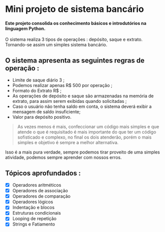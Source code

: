 # Mini projeto de sistema bancário

#### Este projeto consolida os conhecimento básicos e introdutórios na linguagem Python.
O sistema realiza 3 tipos de operações : depósito, saque e extrato. Tornando-se assim um simples sistema bancário.

## O sistema apresenta as seguintes regras de operação :
- Limite de saque diário 3 ;
- Podemos realizar apenas R$ 500 por operação ;
- Formato do Extrato R$ ;
- As operações de depósito e saque são armazenadas na memória de extrato, para assim serem exibidas quando solicitadas ;
- Caso o usuário não tenha saldo em conta, o sistema deverá exibir a mensagem de saldo insuficiente;
- Valor para depósito positivo.

> As vezes menos é mais, confeccionar um código mais simples e que atende o que é requisitado é mais importante do que ter um código sofisticado e complexo, no final os dois atenderão, porém o mais simples e objetivo é sempre a melhor alternativa.
> 
 Isso é a mais pura verdade, sempre podemos tirar proveito de uma simples atividade, podemos sempre aprender com nossos erros.

## Tópicos aprofundados :
- [x] Operadores aritméticos
- [x] Operadores de associação
- [x] Operadores de comparação
- [x] Operadores lógicos
- [x] Indentação e blocos
- [x] Estruturas condicionais
- [x] Looping de repetição
- [x] Strings e Fatiamento
